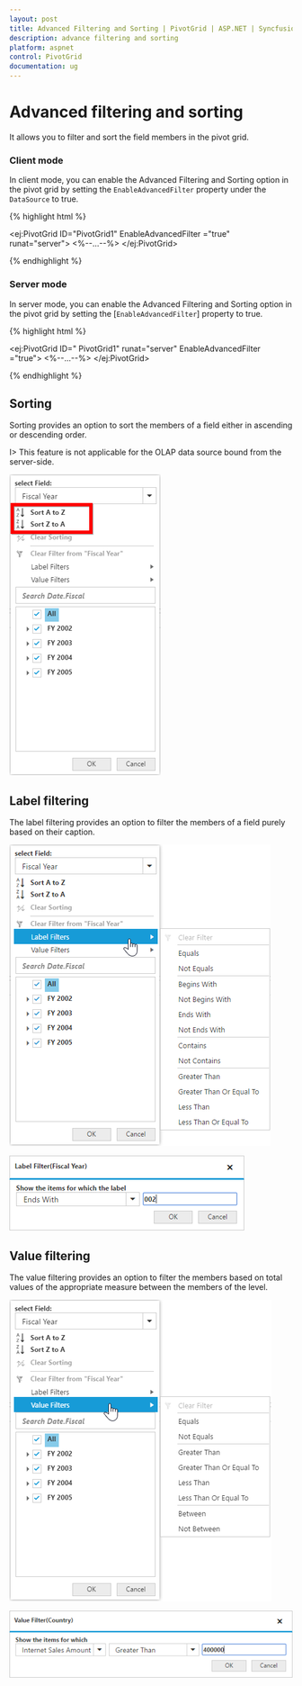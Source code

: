 ```yaml
---
layout: post
title: Advanced Filtering and Sorting | PivotGrid | ASP.NET | Syncfusion
description: advance filtering and sorting
platform: aspnet
control: PivotGrid
documentation: ug
---
```


# Advanced filtering and sorting

It allows you to filter and sort the field members in the pivot grid.

### Client mode

In client mode, you can enable the Advanced Filtering and Sorting option in the pivot grid by setting the `EnableAdvancedFilter` property under the `DataSource` to true.

{% highlight html %}

<ej:PivotGrid ID="PivotGrid1" EnableAdvancedFilter ="true" runat="server">
    <%--...--%>
</ej:PivotGrid>

{% endhighlight %}

### Server mode

In server mode, you can enable the Advanced Filtering and Sorting option in the pivot grid by setting the [`EnableAdvancedFilter`] property to true.

{% highlight html %}

<ej:PivotGrid ID=" PivotGrid1" runat="server" EnableAdvancedFilter ="true">
    <%--...--%>
</ej:PivotGrid>

{% endhighlight %}

## Sorting

Sorting provides an option to sort the members of a field either in ascending or descending order.

I> This feature is not applicable for the OLAP data source bound from the server-side.

![Sorting options in ASP NET pivot grid control](AdvanceFiltering_images/sorting.png)

## Label filtering

The label filtering provides an option to filter the members of a field purely based on their caption.

![Label filtering options in ASP NET pivot grid control](AdvanceFiltering_images/filtering.png)

![Label filter dialog in ASP NET pivot grid control](AdvanceFiltering_images/filtering_dialog.png)


## Value filtering

The value filtering provides an option to filter the members based on total values of the appropriate measure between the members of the level.

![Value filtering options in ASP NET pivot grid control](AdvanceFiltering_images/valuefilter.png)

![Value filter dialog in ASP NET pivot grid control](AdvanceFiltering_images/valuefilter_dialog.png)
